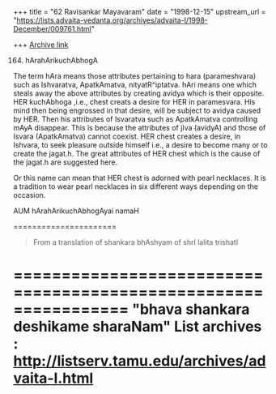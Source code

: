 +++
title = "62 Ravisankar Mayavaram"
date = "1998-12-15"
upstream_url = "https://lists.advaita-vedanta.org/archives/advaita-l/1998-December/009761.html"

+++
[Archive link](https://lists.advaita-vedanta.org/archives/advaita-l/1998-December/009761.html)

164. hArahArikuchAbhogA

The term hAra means those attributes pertaining to hara
(parameshvara)  such as Ishvaratva, ApatkAmatva, nityatR^iptatva.
hAri means one which steals away the above attributes by creating
avidya which is their opposite.  HER kuchAbhoga ,i.e., chest
creats a desire for HER in paramesvara.  His mind then being
engrossed in that desire, will be subject to avidya caused by
HER.  Then his attributes of Isvaratva such as ApatkAmatva
controlling mAyA disappear.  This is because the attributes of
jIva (avidyA)  and those of Isvara (ApatkAmatva) cannot coexist.
HER chest creates a desire, in Ishvara, to seek pleasure outside
himself i.e., a desire to become many or to create the jagat.h.
The great attributes of HER chest which is the cause of the
jagat.h are suggested here.

Or this name can mean that HER chest is adorned with pearl
necklaces. It is a tradition to wear pearl necklaces in six
different ways depending on the occasion.

AUM hArahArikuchAbhogAyai namaH

======================
>From  a translation of shankara bhAshyam of shrI lalita trishatI

================================================================
"bhava shankara deshikame sharaNam"
List archives : http://listserv.tamu.edu/archives/advaita-l.html
================================================================

